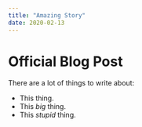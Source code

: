 ```yaml
---
title: "Amazing Story"
date: 2020-02-13
---
```

# Official Blog Post
There are a lot of things to write about:
+ This thing.
+ This *big* thing.
+ This _stupid_ thing.
